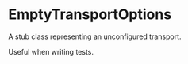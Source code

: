 # EmptyTransportOptions

A stub class representing an unconfigured transport.

Useful when writing tests.
